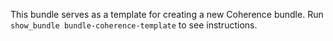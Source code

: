 This bundle serves as a template for creating a new Coherence bundle. Run `show_bundle bundle-coherence-template` to see instructions.
